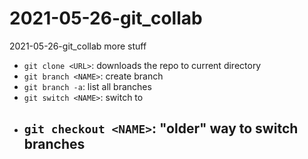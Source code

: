 # 2021-05-26-git_collab
2021-05-26-git_collab
more stuff

- `git clone <URL>`: downloads the repo to current directory
- `git branch <NAME>`: create branch <NAME>
- `git branch -a`: list all branches
- `git switch <NAME>`: switch to <NAME>
- `git checkout <NAME>`: "older" way to switch branches
	-
